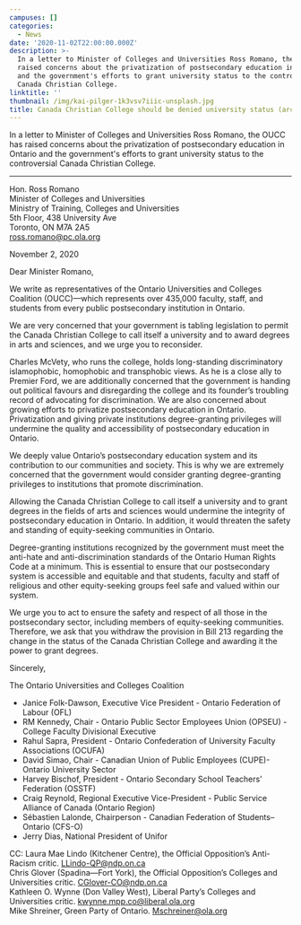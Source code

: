 ```yaml
---
campuses: []
categories:
  - News
date: '2020-11-02T22:00:00.000Z'
description: >-
  In a letter to Minister of Colleges and Universities Ross Romano, the OUCC has
  raised concerns about the privatization of postsecondary education in Ontario
  and the government's efforts to grant university status to the controversial
  Canada Christian College.
linktitle: ''
thumbnail: /img/kai-pilger-1k3vsv7iiic-unsplash.jpg
title: Canada Christian College should be denied university status (archived)
---
```


In a letter to Minister of Colleges and Universities Ross Romano, the OUCC has raised concerns about the privatization of postsecondary education in Ontario and the government's efforts to grant university status to the controversial Canada Christian College.

***

Hon. Ross Romano\
Minister of Colleges and Universities\
Ministry of Training, Colleges and Universities\
5th Floor, 438 University Ave\
Toronto, ON M7A 2A5\
[ross.romano@pc.ola.org](mailto\:ross.romano@pc.ola.org "")

November 2, 2020

Dear Minister Romano,

We write as representatives of the Ontario Universities and Colleges Coalition (OUCC)—which represents over 435,000 faculty, staff, and students from every public postsecondary institution in Ontario.

We are very concerned that your government is tabling legislation to permit the Canada Christian College to call itself a university and to award degrees in arts and sciences, and we urge you to reconsider.

Charles McVety, who runs the college, holds long-standing discriminatory islamophobic, homophobic and transphobic views. As he is a close ally to Premier Ford, we are additionally concerned that the government is handing out political favours and disregarding the college and its founder’s troubling record of advocating for discrimination. We are also concerned about growing efforts to privatize postsecondary education in Ontario. Privatization and giving private institutions degree-granting privileges will undermine the quality and accessibility of postsecondary education in Ontario.

We deeply value Ontario’s postsecondary education system and its contribution to our communities and society. This is why we are extremely concerned that the government would consider granting degree-granting privileges to institutions that promote discrimination.

Allowing the Canada Christian College to call itself a university and to grant degrees in the fields of arts and sciences would undermine the integrity of postsecondary education in Ontario. In addition, it would threaten the safety and standing of equity-seeking communities in Ontario.

Degree-granting institutions recognized by the government must meet the anti-hate and anti-discrimination standards of the Ontario Human Rights Code at a minimum. This is essential to ensure that our postsecondary system is accessible and equitable and that students, faculty and staff of religious and other equity-seeking groups feel safe and valued within our system.

We urge you to act to ensure the safety and respect of all those in the postsecondary sector, including members of equity-seeking communities. Therefore, we ask that you withdraw the provision in Bill 213 regarding the change in the status of the Canada Christian College and awarding it the power to grant degrees.

Sincerely,

The Ontario Universities and Colleges Coalition

* Janice Folk-Dawson, Executive Vice President - Ontario Federation of Labour (OFL)
* RM Kennedy, Chair - Ontario Public Sector Employees Union (OPSEU) - College Faculty Divisional Executive
* Rahul Sapra, President - Ontario Confederation of University Faculty Associations (OCUFA)
* David Simao, Chair - Canadian Union of Public Employees (CUPE)- Ontario University Sector
* Harvey Bischof, President - Ontario Secondary School Teachers’ Federation (OSSTF)
* Craig Reynold, Regional Executive Vice-President - Public Service Alliance of Canada (Ontario Region)
* Sébastien Lalonde, Chairperson - Canadian Federation of Students–Ontario (CFS-O)
* Jerry Dias, National President of Unifor

CC: Laura Mae Lindo (Kitchener Centre), the Official Opposition’s Anti-Racism critic. [LLindo-QP@ndp.on.ca](mailto\:LLindo-QP@ndp.on.ca "")\
Chris Glover (Spadina—Fort York), the Official Opposition’s Colleges and Universities critic. [CGlover-CO@ndp.on.ca](mailto\:CGlover-CO@ndp.on.ca "")\
Kathleen O. Wynne (Don Valley West), Liberal Party’s Colleges and Universities critic. [kwynne.mpp.co@liberal.ola.org](mailto\:kwynne.mpp.co@liberal.ola.org "")\
Mike Shreiner, Green Party of Ontario. [Mschreiner@ola.org](mailto\:Mschreiner@ola.org "")
